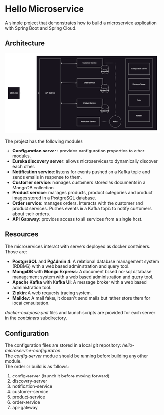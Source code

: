 # Hello Microservice

A simple project that demonstrates how to build a microservice application with Spring Boot and Spring Cloud.

## Architecture

![](github-assets/architecture.png)

The project has the following modules:

* **Configuration server** : provides configuration properties to other modules.
* **Eureka discovery server**: allows microservices to dynamically discover each other.
* **Notification service**: listens for events pushed on a Kafka topic and sends emails in response to them.
* **Customer service**: manages customers stored as documents in a MongoDB collection.
* **Product service**: manages products, product categories and product images stored in a PostgreSQL database.
* **Order service**: manages orders. Interacts with the customer and product services. Pushes events in a Kafka topic to notify customers about their orders.
* **API Gateway**: provides access to all services from a single host.

## Resources

The microservices interact with servers deployed as docker containers.
Those are:

* **PostgreSQL** and **PgAdmin 4**: A relational database management system (RDBMS) with a web based administration and query tool.
* **MongoDB** with **Mongo Express**: A document based no-sql database management system with a web based administration and query tool.
* **Apache Kafka** with **Kafka UI**: A message broker with a web based administration tool.
* **Zipkin**: A web requests tracing system.
* **Maildev**: A mail faker, it doesn't send mails but rather store them for local consultation.

_docker-compose.yml_ files and launch scripts are provided for each server in the _containers_ subdirectory.

## Configuration

The configuration files are stored in a local git repository: _hello-microservice-configuration_.<br>
The _config-server_ module should be running before building any other module.<br>
The order or build is as follows:

1. config-server (launch it before moving forward)
2. discovery-server
3. notification-service
4. customer-service
5. product-service
6. order-service
7. api-gateway
